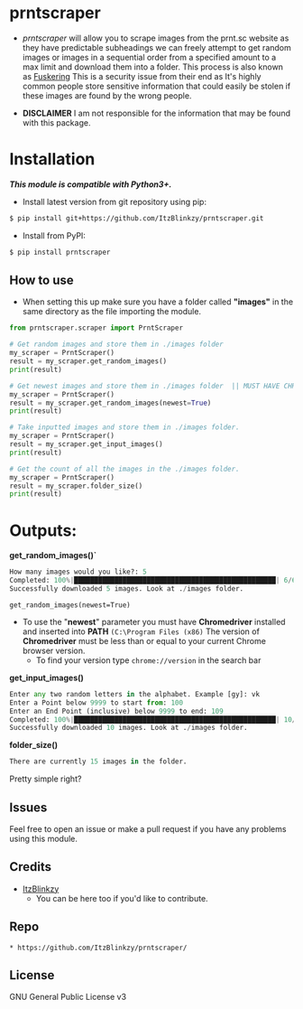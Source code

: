 # prntscraper

* *prntscraper* will allow you to scrape images from the prnt.sc website as they have predictable subheadings we can freely attempt to get random images or images in a sequential order from a specified amount to a max limit and download them into a folder. This process is also known as [Fuskering](https://en.wikipedia.org/wiki/Fusker)  This is a security issue from their end as It's highly common people store sensitive information that could easily be stolen if these images are found by the wrong people.

* **DISCLAIMER** I am not responsible for the information that may be found with this package.
# Installation
***This module is compatible with Python3+.***

- Install latest version from git repository using pip:
```bash
$ pip install git+https://github.com/ItzBlinkzy/prntscraper.git
```

- Install from PyPI:
```bash
$ pip install prntscraper
```

## **How to use**
  * When setting this up make sure you have a folder called **"images"** in the same directory as the file importing the module.

```py
from prntscraper.scraper import PrntScraper

# Get random images and store them in ./images folder
my_scraper = PrntScraper()
result = my_scraper.get_random_images()
print(result)

# Get newest images and store them in ./images folder  || MUST HAVE CHROMEDRIVER INSTALLED TO WORK || 
my_scraper = PrntScraper()
result = my_scraper.get_random_images(newest=True)
print(result)

# Take inputted images and store them in ./images folder.
my_scraper = PrntScraper()
result = my_scraper.get_input_images()
print(result)

# Get the count of all the images in the ./images folder.
my_scraper = PrntScraper()
result = my_scraper.folder_size()
print(result)
```

# Outputs:
**get_random_images()`**
```py
How many images would you like?: 5
Completed: 100%|██████████████████████████████████████████████████| 6/6 [00:09<00:00,  1.58s/images]
Successfully downloaded 5 images. Look at ./images folder. 
```
`get_random_images(newest=True)`
*  To use the "**newest**" parameter you must have **Chromedriver** installed and inserted into **PATH** `(C:\Program Files (x86)`
     The version of **Chromedriver** must be less than or equal to your current Chrome browser version. 
    * To find your version type `chrome://version` in the search bar
    
**get_input_images()**
```py
Enter any two random letters in the alphabet. Example [gy]: vk
Enter a Point below 9999 to start from: 100
Enter an End Point (inclusive) below 9999 to end: 109
Completed: 100%|██████████████████████████████████████████████████| 10/10 [00:13<00:00,  1.31s/images]
Successfully downloaded 10 images. Look at ./images folder.
```
**folder_size()**
```py
There are currently 15 images in the folder.
```

Pretty simple right?

## Issues
Feel free to open an issue or make a pull request if you have any problems using this module.

## Credits
 * [ItzBlinkzy](https://github.com/ItzBlinkzy/)
      * You can be here too if you'd like to contribute.
        

## Repo
    * https://github.com/ItzBlinkzy/prntscraper/

## License
GNU General Public License v3